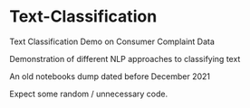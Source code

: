 # Text-Classification

Text Classification Demo on Consumer Complaint Data

Demonstration of different NLP approaches to classifying text

An old notebooks dump dated before December 2021

Expect some random / unnecessary code.
